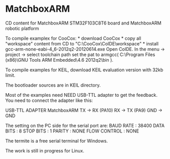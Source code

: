 MatchboxARM
===========

CD content for MatchboxARM STM32F103C8T6 board and MatchboxARM robotic platform



To compile examplex for CooCox:
    * download CooCox
	* copy all "workspace" content from CD to "C:\CooCox\CoIDE\workspace"
	* install gcc-arm-none-eabi-4_6-2012q2-20120614.exe
Open CoIDE. In the menu -> project -> select toolchain path
set the pat to armgcc( C:\Program Files (x86)\GNU Tools ARM Embedded\4.6 2012q2\bin ).


To compile examples for KEIL, download KEIL evaluation version with 32kb limit.

The bootloader sources are in KEIL directory.

Most of the examples need NEED USB-TTL adapter to get the feedback.
You need to connect the adapter like this:

USB-TTL ADAPTER            MatchboxARM
    TX           ->         RX (PA10)
    RX           ->         TX (PA9)
    GND          ->         GND 

The setting on the PC side for the serial port are:
	   BAUD RATE : 38400 
	   DATA BITS : 8
	   STOP BITS : 1
	      PARITY : NONE
	FLOW CONTROL : NONE

The termite is a free serial terminal for Windows.

The work is still in progress for Linux.


